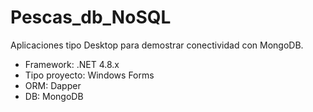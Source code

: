 # Pescas_db_NoSQL
Aplicaciones tipo Desktop para demostrar conectividad con MongoDB.

- Framework: .NET 4.8.x
- Tipo proyecto: Windows Forms
- ORM: Dapper
- DB: MongoDB

